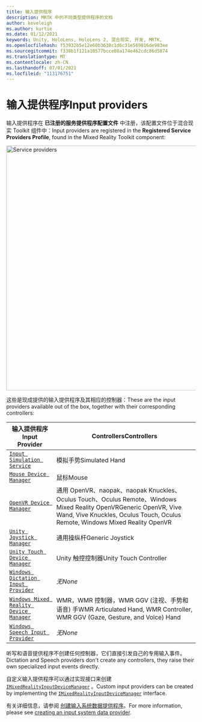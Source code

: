 ```yaml
---
title: 输入提供程序
description: MRTK 中的不同类型提供程序的文档
author: keveleigh
ms.author: kurtie
ms.date: 01/12/2021
keywords: Unity, HoloLens, HoloLens 2, 混合现实, 开发, MRTK,
ms.openlocfilehash: f53932b5e12e60b3638c1d6c31e569016de983ee
ms.sourcegitcommit: f338b1f121a10577bcce08a174e462cdc86d5874
ms.translationtype: MT
ms.contentlocale: zh-CN
ms.lasthandoff: 07/01/2021
ms.locfileid: "113176751"
---
```

# <a name="input-providers"></a><span data-ttu-id="7401f-104">输入提供程序</span><span class="sxs-lookup"><span data-stu-id="7401f-104">Input providers</span></span>

<span data-ttu-id="7401f-105">输入提供程序在 **已注册的服务提供程序配置文件** 中注册，该配置文件位于混合现实 Toolkit 组件中：</span><span class="sxs-lookup"><span data-stu-id="7401f-105">Input providers are registered in the **Registered Service Providers Profile**, found in the Mixed Reality Toolkit component:</span></span>

<img src="../images/input/RegisteredServiceProviders.PNG" width="650px" style="display:block;" alt="Service providers">

<span data-ttu-id="7401f-106">这些是现成提供的输入提供程序及其相应的控制器：</span><span class="sxs-lookup"><span data-stu-id="7401f-106">These are the input providers available out of the box, together with their corresponding controllers:</span></span>

| <span data-ttu-id="7401f-107">输入提供程序</span><span class="sxs-lookup"><span data-stu-id="7401f-107">Input Provider</span></span> | <span data-ttu-id="7401f-108">Controllers</span><span class="sxs-lookup"><span data-stu-id="7401f-108">Controllers</span></span> |
| --- | --- |
| [`Input Simulation Service`](xref:Microsoft.MixedReality.Toolkit.Input.InputSimulationService) | <span data-ttu-id="7401f-109">模拟手势</span><span class="sxs-lookup"><span data-stu-id="7401f-109">Simulated Hand</span></span> |
| [`Mouse Device Manager`](xref:Microsoft.MixedReality.Toolkit.Input.UnityInput.MouseDeviceManager) | <span data-ttu-id="7401f-110">鼠标</span><span class="sxs-lookup"><span data-stu-id="7401f-110">Mouse</span></span>  |
| [`OpenVR Device Manager`](xref:Microsoft.MixedReality.Toolkit.OpenVR.Input.OpenVRDeviceManager) | <span data-ttu-id="7401f-111">通用 OpenVR、naopak、naopak Knuckles、Oculus Touch、Oculus Remote、Windows Mixed Reality OpenVR</span><span class="sxs-lookup"><span data-stu-id="7401f-111">Generic OpenVR, Vive Wand, Vive Knuckles, Oculus Touch, Oculus Remote, Windows Mixed Reality OpenVR</span></span>  |
| [`Unity Joystick Manager`](xref:Microsoft.MixedReality.Toolkit.Input.UnityInput.UnityJoystickManager) | <span data-ttu-id="7401f-112">通用操纵杆</span><span class="sxs-lookup"><span data-stu-id="7401f-112">Generic Joystick</span></span>  |
| [`Unity Touch Device Manager`](xref:Microsoft.MixedReality.Toolkit.Input.UnityInput.UnityTouchDeviceManager) | <span data-ttu-id="7401f-113">Unity 触控控制器</span><span class="sxs-lookup"><span data-stu-id="7401f-113">Unity Touch Controller</span></span>  |
| [`Windows Dictation Input Provider`](xref:Microsoft.MixedReality.Toolkit.Windows.Input.WindowsDictationInputProvider) | <span data-ttu-id="7401f-114">*无*</span><span class="sxs-lookup"><span data-stu-id="7401f-114">*None*</span></span>  |
| [`Windows Mixed Reality Device Manager`](xref:Microsoft.MixedReality.Toolkit.WindowsMixedReality.Input.WindowsMixedRealityDeviceManager) | <span data-ttu-id="7401f-115">WMR，WMR 控制器，WMR GGV (注视、手势和语音) 手</span><span class="sxs-lookup"><span data-stu-id="7401f-115">WMR Articulated Hand, WMR Controller, WMR GGV (Gaze, Gesture, and Voice) Hand</span></span> |
| [`Windows Speech Input Provider`](xref:Microsoft.MixedReality.Toolkit.Windows.Input.WindowsSpeechInputProvider) | <span data-ttu-id="7401f-116">*无*</span><span class="sxs-lookup"><span data-stu-id="7401f-116">*None*</span></span> |

<span data-ttu-id="7401f-117">听写和语音提供程序不创建任何控制器，它们直接引发自己的专用输入事件。</span><span class="sxs-lookup"><span data-stu-id="7401f-117">Dictation and Speech providers don't create any controllers, they raise their own specialized input events directly.</span></span>

<span data-ttu-id="7401f-118">自定义输入提供程序可以通过实现接口来创建 [`IMixedRealityInputDeviceManager`](xref:Microsoft.MixedReality.Toolkit.Input.IMixedRealityInputDeviceManager) 。</span><span class="sxs-lookup"><span data-stu-id="7401f-118">Custom input providers can be created by implementing the [`IMixedRealityInputDeviceManager`](xref:Microsoft.MixedReality.Toolkit.Input.IMixedRealityInputDeviceManager) interface.</span></span>

<span data-ttu-id="7401f-119">有关详细信息，请参阅 [创建输入系统数据提供程序](create-data-provider.md)。</span><span class="sxs-lookup"><span data-stu-id="7401f-119">For more information, please see [creating an input system data provider](create-data-provider.md).</span></span>
